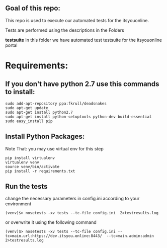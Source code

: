 
## Goal of this repo:
This repo is used to execute our automated tests for the itsyouonline.

Tests are performed using the descriptions in the Folders

**testsuite**
In this folder we have automated test testsuite for the itsyouonline portal

# Requirements:

If you don't have python 2.7 use this commands to install:
-----------------------------------------------------------
```
sudo add-apt-repository ppa:fkrull/deadsnakes
sudo apt-get update
sudo apt-get install python2.7
sudo apt-get install python-setuptools python-dev build-essential
sudo easy_install pip
```

Install Python Packages:
------------------------
Note That: you may use virtual env for this step
```
pip install virtualenv
virtualenv venv
source venv/bin/activate
pip install -r requirements.txt
```

Run the tests
---------------
change the necessary parameters in config.ini according to your environment
```
(venv)$> nosetests -xv tests --tc-file config.ini  2>testresults.log
```

or overwrite it using the following command
```
(venv)$> nosetests -xv tests --tc-file config.ini --tc=main.url:https://dev.itsyou.online:8443/  --tc=main.admin:admin 2>testresults.log
```